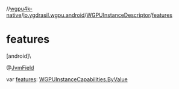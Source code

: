 //[wgpu4k-native](../../../index.md)/[io.ygdrasil.wgpu.android](../index.md)/[WGPUInstanceDescriptor](index.md)/[features](features.md)

# features

[android]\

@[JvmField](https://kotlinlang.org/api/core/kotlin-stdlib/kotlin.jvm/-jvm-field/index.html)

var [features](features.md): [WGPUInstanceCapabilities.ByValue](../-w-g-p-u-instance-capabilities/-by-value/index.md)